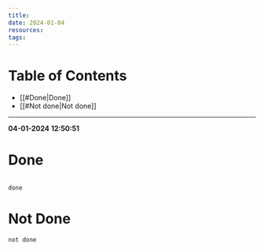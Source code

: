 ```yaml
---
title: 
date: 2024-01-04
resources: 
tags:
---
```


# Table of Contents

- [[#Done|Done]]
- [[#Not done|Not done]]

---


**04-01-2024**
**12:50:51**
# Done

```tasks

done
```


# Not Done

```tasks
not done
```


